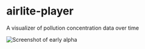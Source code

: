 # airlite-player
A visualizer of pollution concentration data over time

![Screenshot of early alpha](./screenshot01.png)

